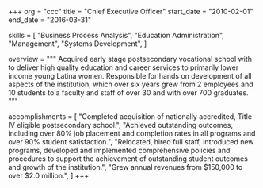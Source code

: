 +++
org        = "ccc"
title      = "Chief Executive Officer"
start_date = "2010-02-01"
end_date   = "2016-03-31"

skills = [
"Business Process Analysis",
"Education Administration",
"Management",
"Systems Development",
]

overview = """
Acquired early stage postsecondary vocational school with to deliver high quality education and career
services to primarily lower income young Latina women. Responsible for hands on development of all aspects of
the institution, which over six years grew from 2 employees and 10 students to a faculty and staff of over 30 and
with over 700 graduates.
"""

accomplishments = [
"Completed acquisition of nationally accredited, Title IV eligible postsecondary school.",
"Achieved outstanding outcomes, including over 80% job placement and completion rates in all programs and over 90% student satisfaction.",
"Relocated, hired full staff, introduced new programs, developed and implemented comprehensive policies and procedures to support the achievement of outstanding student outcomes and growth of the institution.",
"Grew annual revenues from $150,000 to over $2.0 million.",
]
+++
